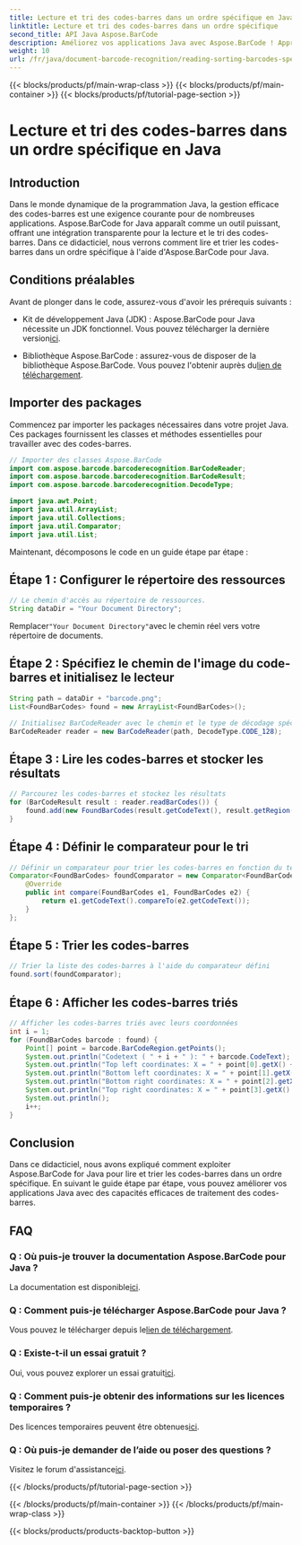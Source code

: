 ```yaml
---
title: Lecture et tri des codes-barres dans un ordre spécifique en Java
linktitle: Lecture et tri des codes-barres dans un ordre spécifique
second_title: API Java Aspose.BarCode
description: Améliorez vos applications Java avec Aspose.BarCode ! Apprenez à lire et trier efficacement les codes-barres. Suivez notre guide étape par étape pour une intégration transparente.
weight: 10
url: /fr/java/document-barcode-recognition/reading-sorting-barcodes-specific-order/
---
```


{{< blocks/products/pf/main-wrap-class >}}
{{< blocks/products/pf/main-container >}}
{{< blocks/products/pf/tutorial-page-section >}}

# Lecture et tri des codes-barres dans un ordre spécifique en Java


## Introduction

Dans le monde dynamique de la programmation Java, la gestion efficace des codes-barres est une exigence courante pour de nombreuses applications. Aspose.BarCode for Java apparaît comme un outil puissant, offrant une intégration transparente pour la lecture et le tri des codes-barres. Dans ce didacticiel, nous verrons comment lire et trier les codes-barres dans un ordre spécifique à l'aide d'Aspose.BarCode pour Java.

## Conditions préalables

Avant de plonger dans le code, assurez-vous d'avoir les prérequis suivants :

-  Kit de développement Java (JDK) : Aspose.BarCode pour Java nécessite un JDK fonctionnel. Vous pouvez télécharger la dernière version[ici](https://www.oracle.com/java/technologies/javase-downloads.html).

-  Bibliothèque Aspose.BarCode : assurez-vous de disposer de la bibliothèque Aspose.BarCode. Vous pouvez l'obtenir auprès du[lien de téléchargement](https://releases.aspose.com/barcode/java/).

## Importer des packages

Commencez par importer les packages nécessaires dans votre projet Java. Ces packages fournissent les classes et méthodes essentielles pour travailler avec des codes-barres.

```java
// Importer des classes Aspose.BarCode
import com.aspose.barcode.barcoderecognition.BarCodeReader;
import com.aspose.barcode.barcoderecognition.BarCodeResult;
import com.aspose.barcode.barcoderecognition.DecodeType;

import java.awt.Point;
import java.util.ArrayList;
import java.util.Collections;
import java.util.Comparator;
import java.util.List;
```

Maintenant, décomposons le code en un guide étape par étape :

## Étape 1 : Configurer le répertoire des ressources

```java
// Le chemin d'accès au répertoire de ressources.
String dataDir = "Your Document Directory";
```

 Remplacer`"Your Document Directory"`avec le chemin réel vers votre répertoire de documents.

## Étape 2 : Spécifiez le chemin de l'image du code-barres et initialisez le lecteur

```java
String path = dataDir + "barcode.png";
List<FoundBarCodes> found = new ArrayList<FoundBarCodes>();

// Initialisez BarCodeReader avec le chemin et le type de décodage spécifiés
BarCodeReader reader = new BarCodeReader(path, DecodeType.CODE_128);
```

## Étape 3 : Lire les codes-barres et stocker les résultats

```java
// Parcourez les codes-barres et stockez les résultats
for (BarCodeResult result : reader.readBarCodes()) {
    found.add(new FoundBarCodes(result.getCodeText(), result.getRegion()));
}
```

## Étape 4 : Définir le comparateur pour le tri

```java
// Définir un comparateur pour trier les codes-barres en fonction du texte du code
Comparator<FoundBarCodes> foundComparator = new Comparator<FoundBarCodes>() {
    @Override
    public int compare(FoundBarCodes e1, FoundBarCodes e2) {
        return e1.getCodeText().compareTo(e2.getCodeText());
    }
};
```

## Étape 5 : Trier les codes-barres

```java
// Trier la liste des codes-barres à l'aide du comparateur défini
found.sort(foundComparator);
```

## Étape 6 : Afficher les codes-barres triés

```java
// Afficher les codes-barres triés avec leurs coordonnées
int i = 1;
for (FoundBarCodes barcode : found) {
    Point[] point = barcode.BarCodeRegion.getPoints();
    System.out.println("Codetext ( " + i + " ): " + barcode.CodeText);
    System.out.println("Top left coordinates: X = " + point[0].getX() + ", Y = " + point[0].getY());
    System.out.println("Bottom left coordinates: X = " + point[1].getX() + ", Y = " + point[1].getY());
    System.out.println("Bottom right coordinates: X = " + point[2].getX() + ", Y = " + point[2].getY());
    System.out.println("Top right coordinates: X = " + point[3].getX() + ", Y = " + point[3].getY());
    System.out.println();
    i++;
}
```

## Conclusion

Dans ce didacticiel, nous avons expliqué comment exploiter Aspose.BarCode for Java pour lire et trier les codes-barres dans un ordre spécifique. En suivant le guide étape par étape, vous pouvez améliorer vos applications Java avec des capacités efficaces de traitement des codes-barres.

## FAQ

### Q : Où puis-je trouver la documentation Aspose.BarCode pour Java ?
 La documentation est disponible[ici](https://reference.aspose.com/barcode/java/).

### Q : Comment puis-je télécharger Aspose.BarCode pour Java ?
 Vous pouvez le télécharger depuis le[lien de téléchargement](https://releases.aspose.com/barcode/java/).

### Q : Existe-t-il un essai gratuit ?
 Oui, vous pouvez explorer un essai gratuit[ici](https://releases.aspose.com/).

### Q : Comment puis-je obtenir des informations sur les licences temporaires ?
 Des licences temporaires peuvent être obtenues[ici](https://purchase.aspose.com/temporary-license/).

### Q : Où puis-je demander de l’aide ou poser des questions ?
 Visitez le forum d'assistance[ici](https://forum.aspose.com/c/barcode/13).

{{< /blocks/products/pf/tutorial-page-section >}}

{{< /blocks/products/pf/main-container >}}
{{< /blocks/products/pf/main-wrap-class >}}

{{< blocks/products/products-backtop-button >}}
